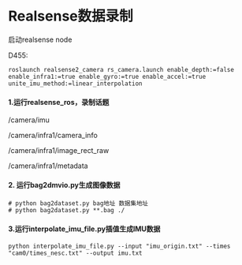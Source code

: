# Realsense数据录制

启动realsense node

D455:
```shell
roslaunch realsense2_camera rs_camera.launch enable_depth:=false enable_infra1:=true enable_gyro:=true enable_accel:=true unite_imu_method:=linear_interpolation
```


#### 1.运行realsense_ros，录制话题


/camera/imu

/camera/infra1/camera_info

/camera/infra1/image_rect_raw

/camera/infra1/metadata

#### 2. 运行bag2dmvio.py生成图像数据

```
# python bag2dataset.py bag地址 数据集地址
# python bag2dataset.py **.bag ./
```

#### 3.运行interpolate_imu_file.py插值生成IMU数据

```
python interpolate_imu_file.py --input "imu_origin.txt" --times "cam0/times_nesc.txt" --output imu.txt
```

